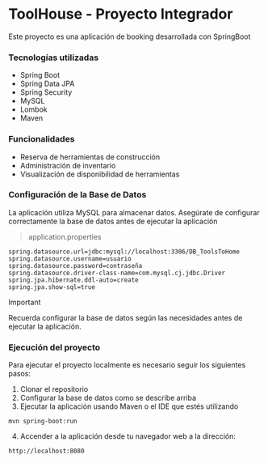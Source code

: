 # ToolHouse - Proyecto Integrador

Este proyecto es una aplicación de booking desarrollada con SpringBoot

### Tecnologías utilizadas
 - Spring Boot
 - Spring Data JPA
 - Spring Security
 - MySQL
 - Lombok
 - Maven

### Funcionalidades
 - Reserva de herramientas de construcción
 - Administración de inventario
 - Visualización de disponibilidad de herramientas

### Configuración de la Base de Datos

La aplicación utiliza MySQL para almacenar datos. Asegúrate de configurar correctamente la base de datos antes de ejecutar la aplicación

> application.properties
```properties
spring.datasource.url=jdbc:mysql://localhost:3306/DB_ToolsToHome
spring.datasource.username=usuario
spring.datasource.password=contraseña
spring.datasource.driver-class-name=com.mysql.cj.jdbc.Driver
spring.jpa.hibernate.ddl-auto=create
spring.jpa.show-sql=true
```
> [!IMPORTANT]
> Recuerda configurar la base de datos según las necesidades antes de ejecutar la aplicación.

### Ejecución del proyecto
Para ejecutar el proyecto localmente es necesario seguir los siguientes pasos:
1. Clonar el repositorio
2. Configurar la base de datos como se describe arriba
3. Ejecutar la aplicación usando Maven o el IDE que estés utilizando
  ```
  mvn spring-boot:run
  ```
4. Accender a la aplicación desde tu navegador web a la dirección:
```
http://localhost:8080
```

